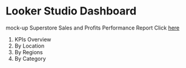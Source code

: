 # Looker Studio Dashboard
mock-up Superstore Sales and Profits Performance Report Click [here](https://lookerstudio.google.com/u/0/reporting/0537f2cf-2555-465f-a1d9-f651e463aebe/page/fFdvD)
1. KPIs Overview
2. By Location
3. By Regions
4. By Category

